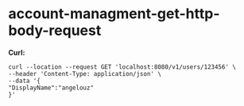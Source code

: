 # account-managment-get-http-body-request

**Curl:** 

    curl --location --request GET 'localhost:8080/v1/users/123456' \
    --header 'Content-Type: application/json' \
    --data '{
    "DisplayName":"angelouz"
    }'